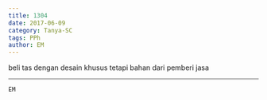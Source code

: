 ```yaml
---
title: 1304
date: 2017-06-09
category: Tanya-SC
tags: PPh
author: EM
---
```


beli tas dengan desain khusus tetapi bahan dari pemberi jasa

---



`EM`
